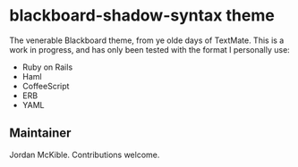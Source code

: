 # blackboard-shadow-syntax theme

The venerable Blackboard theme, from ye olde days of TextMate. This is a work in progress, and has only been tested with the format I personally use:

- Ruby on Rails
- Haml
- CoffeeScript
- ERB
- YAML


## Maintainer

Jordan McKible. Contributions welcome.
